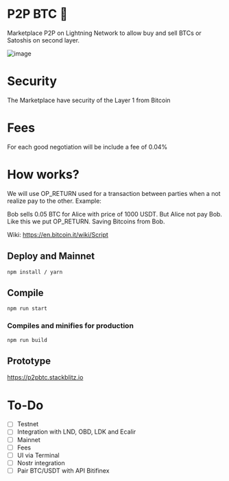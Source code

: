 # P2P BTC 🔑
Marketplace P2P on Lightning Network to allow buy and sell BTCs or Satoshis on second layer.

![image](https://user-images.githubusercontent.com/83122757/208185368-8b25d762-3b7c-4ea9-a768-d122d8a37e7b.png)

# Security

The Marketplace have security of the Layer 1 from Bitcoin

# Fees

For each good negotiation will be include  a fee of 0.04%

# How works? 

We will use OP_RETURN used for a transaction between parties when a not realize pay to the other.
Example:

Bob sells 0.05 BTC for Alice with price of 1000 USDT. But Alice not pay Bob. Like this we put OP_RETURN. Saving Bitcoins from Bob.

Wiki: https://en.bitcoin.it/wiki/Script

## Deploy and Mainnet

```
npm install / yarn
```

## Compile
```
npm run start
```

### Compiles and minifies for production
```
npm run build
```
## Prototype

https://p2pbtc.stackblitz.io

# To-Do

- [ ] Testnet
- [ ] Integration with LND, OBD, LDK  and Ecalir
- [ ] Mainnet
- [ ] Fees
- [ ] UI via Terminal
- [ ] Nostr integration
- [ ] Pair BTC/USDT with API Bitifinex
